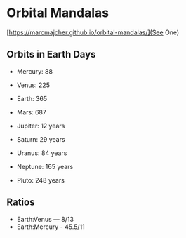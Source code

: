 # Orbital Mandalas

[https://marcmajcher.github.io/orbital-mandalas/](See One)

## Orbits in Earth Days

* Mercury: 88
* Venus: 225
* Earth: 365
* Mars: 687

* Jupiter: 12 years
* Saturn: 29 years
* Uranus: 84 years
* Neptune: 165 years
* Pluto: 248 years

## Ratios

* Earth:Venus — 8/13
* Earth:Mercury - 45.5/11
